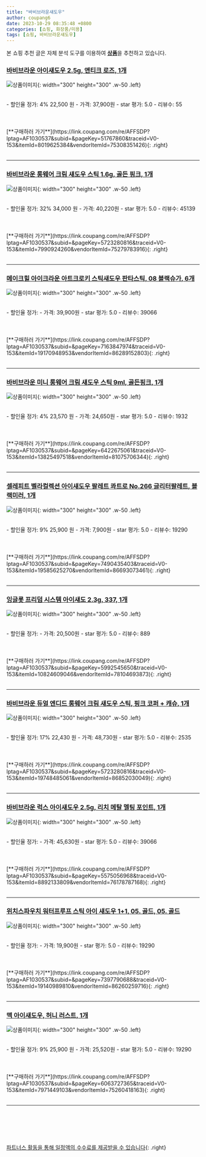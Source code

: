 ```yaml
---
title: "바비브라운섀도우"
author: coupang6
date: 2023-10-29 08:35:48 +0800
categories: [쇼핑, 화장품/미용]
tags: [쇼핑, 바비브라운섀도우]
---
```


본 쇼핑 추천 글은 자체 분석 도구를 이용하여 [**상품**](https://link.coupang.com/a/bao1ui)을 추천하고 있습니다.

### [바비브라운 아이섀도우 2.5g, 앤티크 로즈, 1개](https://link.coupang.com/re/AFFSDP?lptag=AF1030537&subid=&pageKey=51767860&traceid=V0-153&itemId=8019625384&vendorItemId=75308351426)

![상품이미지](https://thumbnail9.coupangcdn.com/thumbnails/remote/230x230ex/image/retail/images/4573782481267719-9b311e3b-876e-468a-8e5e-5c57a143fabf.jpg){: width="300" height="300" .w-50 .left}


<br>
- 할인율 정가: 4%  22,500   원
- 가격: 37,900원
- star 평가: 5.0
- 리뷰수: 55
<br>
<br>
<br>
<br>
[**구매하러 가기**](https://link.coupang.com/re/AFFSDP?lptag=AF1030537&subid=&pageKey=51767860&traceid=V0-153&itemId=8019625384&vendorItemId=75308351426){: .right}
<br>
<br>

---

### [바비브라운 롱웨어 크림 섀도우 스틱 1.6g, 골든 핑크, 1개](https://link.coupang.com/re/AFFSDP?lptag=AF1030537&subid=&pageKey=5723280816&traceid=V0-153&itemId=7990924260&vendorItemId=75279783916)

![상품이미지](https://thumbnail8.coupangcdn.com/thumbnails/remote/230x230ex/image/retail/images/2691058143346614-b645b8cb-f4e2-4765-a917-1f59acdea5d3.jpg){: width="300" height="300" .w-50 .left}


<br>
- 할인율 정가: 32%  34,000   원
- 가격: 40,220원
- star 평가: 5.0
- 리뷰수: 45139
<br>
<br>
<br>
<br>
[**구매하러 가기**](https://link.coupang.com/re/AFFSDP?lptag=AF1030537&subid=&pageKey=5723280816&traceid=V0-153&itemId=7990924260&vendorItemId=75279783916){: .right}
<br>
<br>

---

### [메이크힐 아이크라운 아트크로키 스틱섀도우 판타스틱, 08 블랙슈가, 6개](https://link.coupang.com/re/AFFSDP?lptag=AF1030537&subid=&pageKey=7163847974&traceid=V0-153&itemId=19170948953&vendorItemId=86289152803)

![상품이미지](https://thumbnail6.coupangcdn.com/thumbnails/remote/230x230ex/image/retail/images/b3da28e9-1ff5-4505-a49d-774d081148c24523592373907995987.png){: width="300" height="300" .w-50 .left}


<br>
- 할인율 정가: 
- 가격: 39,900원
- star 평가: 5.0
- 리뷰수: 39066
<br>
<br>
<br>
<br>
[**구매하러 가기**](https://link.coupang.com/re/AFFSDP?lptag=AF1030537&subid=&pageKey=7163847974&traceid=V0-153&itemId=19170948953&vendorItemId=86289152803){: .right}
<br>
<br>

---

### [바비브라운 미니 롱웨어 크림 섀도우 스틱 9ml, 골든핑크, 1개](https://link.coupang.com/re/AFFSDP?lptag=AF1030537&subid=&pageKey=6422675061&traceid=V0-153&itemId=13825497518&vendorItemId=81075706344)

![상품이미지](https://thumbnail10.coupangcdn.com/thumbnails/remote/230x230ex/image/retail/images/2632705674429059-6455290c-e01e-42c3-883b-be063b861d97.jpg){: width="300" height="300" .w-50 .left}


<br>
- 할인율 정가: 4%  23,570   원
- 가격: 24,650원
- star 평가: 5.0
- 리뷰수: 1932
<br>
<br>
<br>
<br>
[**구매하러 가기**](https://link.coupang.com/re/AFFSDP?lptag=AF1030537&subid=&pageKey=6422675061&traceid=V0-153&itemId=13825497518&vendorItemId=81075706344){: .right}
<br>
<br>

---

### [셀레피트 벨라컬렉션 아이섀도우 팔레트 콰트로 No.266 글리터팔레트, 블랙미러, 1개](https://link.coupang.com/re/AFFSDP?lptag=AF1030537&subid=&pageKey=7490435403&traceid=V0-153&itemId=19585625270&vendorItemId=86693073461)

![상품이미지](https://thumbnail10.coupangcdn.com/thumbnails/remote/230x230ex/image/vendor_inventory/38ba/01da74d91acd791def1e5323b93c6a85e598324050835f70562f722db2d3.jpg){: width="300" height="300" .w-50 .left}


<br>
- 할인율 정가: 9%  25,900   원
- 가격: 7,900원
- star 평가: 5.0
- 리뷰수: 19290
<br>
<br>
<br>
<br>
[**구매하러 가기**](https://link.coupang.com/re/AFFSDP?lptag=AF1030537&subid=&pageKey=7490435403&traceid=V0-153&itemId=19585625270&vendorItemId=86693073461){: .right}
<br>
<br>

---

### [잉글롯 프리덤 시스템 아이섀도 2.3g, 337, 1개](https://link.coupang.com/re/AFFSDP?lptag=AF1030537&subid=&pageKey=5992545650&traceid=V0-153&itemId=10824609046&vendorItemId=78104693873)

![상품이미지](https://thumbnail6.coupangcdn.com/thumbnails/remote/230x230ex/image/retail/images/1417321972981559-a437dc2e-7908-4ce6-8c57-a9895cd49937.jpg){: width="300" height="300" .w-50 .left}


<br>
- 할인율 정가: 
- 가격: 20,500원
- star 평가: 5.0
- 리뷰수: 889
<br>
<br>
<br>
<br>
[**구매하러 가기**](https://link.coupang.com/re/AFFSDP?lptag=AF1030537&subid=&pageKey=5992545650&traceid=V0-153&itemId=10824609046&vendorItemId=78104693873){: .right}
<br>
<br>

---

### [바비브라운 듀얼 엔디드 롱웨어 크림 섀도우 스틱, 핑크 코퍼  + 캐슈, 1개](https://link.coupang.com/re/AFFSDP?lptag=AF1030537&subid=&pageKey=5723280816&traceid=V0-153&itemId=19748485061&vendorItemId=86852030049)

![상품이미지](https://thumbnail8.coupangcdn.com/thumbnails/remote/230x230ex/image/retail/images/2023/08/11/18/0/2e55bba8-534b-4bbe-8114-3ba98836ffde.jpg){: width="300" height="300" .w-50 .left}


<br>
- 할인율 정가: 17%  22,430   원
- 가격: 48,730원
- star 평가: 5.0
- 리뷰수: 2535
<br>
<br>
<br>
<br>
[**구매하러 가기**](https://link.coupang.com/re/AFFSDP?lptag=AF1030537&subid=&pageKey=5723280816&traceid=V0-153&itemId=19748485061&vendorItemId=86852030049){: .right}
<br>
<br>

---

### [바비브라운 럭스 아이섀도우 2.5g, 리치 메탈 멜팅 포인트, 1개](https://link.coupang.com/re/AFFSDP?lptag=AF1030537&subid=&pageKey=5575056968&traceid=V0-153&itemId=8892133809&vendorItemId=76178787168)

![상품이미지](https://thumbnail6.coupangcdn.com/thumbnails/remote/230x230ex/image/retail/images/3935379071452277-536a798b-1e67-4ec4-a835-15f285431347.jpg){: width="300" height="300" .w-50 .left}


<br>
- 할인율 정가: 
- 가격: 45,630원
- star 평가: 5.0
- 리뷰수: 39066
<br>
<br>
<br>
<br>
[**구매하러 가기**](https://link.coupang.com/re/AFFSDP?lptag=AF1030537&subid=&pageKey=5575056968&traceid=V0-153&itemId=8892133809&vendorItemId=76178787168){: .right}
<br>
<br>

---

### [위치스파우치 워터프루프 스틱 아이 섀도우 1+1, 05. 골드, 05. 골드](https://link.coupang.com/re/AFFSDP?lptag=AF1030537&subid=&pageKey=7397790688&traceid=V0-153&itemId=19140989810&vendorItemId=86260259716)

![상품이미지](https://thumbnail6.coupangcdn.com/thumbnails/remote/230x230ex/image/vendor_inventory/2831/64af33ac4dfe07f49eec54cd8bbc233242ce5a8f6cf44d0476096e1f3c9a.jpg){: width="300" height="300" .w-50 .left}


<br>
- 할인율 정가: 
- 가격: 19,900원
- star 평가: 5.0
- 리뷰수: 19290
<br>
<br>
<br>
<br>
[**구매하러 가기**](https://link.coupang.com/re/AFFSDP?lptag=AF1030537&subid=&pageKey=7397790688&traceid=V0-153&itemId=19140989810&vendorItemId=86260259716){: .right}
<br>
<br>

---

### [맥 아이섀도우, 허니 러스트, 1개](https://link.coupang.com/re/AFFSDP?lptag=AF1030537&subid=&pageKey=6063727365&traceid=V0-153&itemId=7971449103&vendorItemId=75260418163)

![상품이미지](https://thumbnail10.coupangcdn.com/thumbnails/remote/230x230ex/image/retail/images/1183963703450109-fe9d3da9-180a-4d37-858c-234d604e0aa7.png){: width="300" height="300" .w-50 .left}


<br>
- 할인율 정가: 9%  25,900   원
- 가격: 25,520원
- star 평가: 5.0
- 리뷰수: 19290
<br>
<br>
<br>
<br>
[**구매하러 가기**](https://link.coupang.com/re/AFFSDP?lptag=AF1030537&subid=&pageKey=6063727365&traceid=V0-153&itemId=7971449103&vendorItemId=75260418163){: .right}
<br>
<br>

---
<br><br><br><br><br> [파트너스 활동을 통해 일정액의 수수료를 제공받을 수 있습니다](https://link.coupang.com/a/bao1ui){: .right}